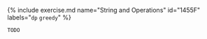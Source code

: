{% include exercise.md name="String and Operations" id="1455F" labels="`dp` `greedy`" %}

```
TODO
```
